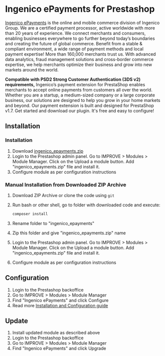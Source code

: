 # Ingenico ePayments for Prestashop

[Ingenico ePayments][ingenico] is the online and mobile commerce division of Ingenico Group.
We are a certified payment processor, active worldwide with more than 20 years of experience.
We connect merchants and consumers, enabling businesses everywhere to go further beyond today’s boundaries and
creating the future of global commerce. Benefit from a stable & compliant environment,
a wide range of payment methods and local payment expertise! More than 160,000 merchants trust us.
With advanced data analytics, fraud management solutions and cross-border commerce expertise,
we help merchants optimize their business and grow into new markets around the world.

**Compatible with PSD2 Strong Customer Authentication (3DS v2) requirements,**
Ingenico’s payment extension for PrestaShop enables merchants to accept online payments from customers all over the world.
Whether you are a startup, a medium-sized company or a large corporate business,
our solutions are designed to help you grow in your home markets and beyond.
Our payment extension is built and designed for PrestaShop v1.7. Get started and download our plugin.
It's free and easy to configure!

## Installation

### Installation
1. Download [ingenico_epayments.zip][cloud]
2. Login to the Prestashop admin panel. Go to IMPROVE > Modules > Module Manager.
   Click on the Upload a module button. Add "ingenico_epayments.zip" file and install it.
3. Configure module as per configuration instructions

### Manual Installation from Downloaded ZIP Archive

1. Download ZIP Archive or clone the code using `git`
2. Run bash or other shell, go to folder with downloaded code and execute:

   ```bash
   composer install
   ```
3. Rename folder to "ingenico_epayments"
4. Zip this folder and give "ingenico_epayments.zip" name
5. Login to the Prestashop admin panel. Go to IMPROVE > Modules > Module Manager.
   Click on the Upload a module button. Add "ingenico_epayments.zip" file and install it.
6. Configure module as per configuration instructions

## Configuration
1. Login to the Prestashop backoffice
2. Go to IMPROVE > Modules > Module Manager
3. Find "Ingenico ePayments" and click Configure
4. Read more [Installation and Configuration guide][guide]

## Update

1. Install updated module as described above
2. Login to the Prestashop backoffice
2. Go to IMPROVE > Modules > Module Manager
3. Find "Ingenico ePayments" and click Upgrade

[ingenico]: https://www.ingenico.com/global-epayments
[guide]: https://epayments-support.ingenico.com/en/integration-solutions/plugins/prestashop
[cloud]: https://yadi.sk/d/afO-XAxtLkh7mg
